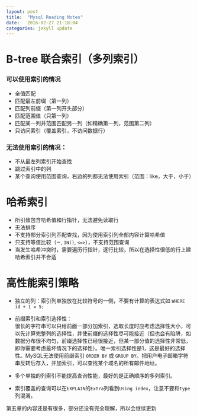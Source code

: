 ```yaml
---
layout: post
title:  "Mysql Reading Notes"
date:   2016-02-27 21:18:04
categories: jekyll update
---
```


# B-tree 联合索引（多列索引）

### 可以使用索引的情况
 - 全值匹配
 - 匹配最左前缀（第一列）
 - 匹配列前缀（第一列开头部分）
 - 匹配范围值（只第一列）
 - 匹配某一列并范围匹配另一列（如精确第一列，范围第二列）
 - 只访问索引（覆盖索引，不访问数据行）

### 无法使用索引的情况：
 - 不从最左列索引开始查找
 - 跳过索引中的列
 - 某个查询使用范围查询，右边的列都无法使用索引（范围：like，大于，小于）

# 哈希索引
 - 所引致包含哈希值和行指针，无法避免读取行
 - 无法排序
 - 不支持部分索引列匹配查找，因为使用索引列全部内容计算哈希值
 - 只支持等值比较（`＝`, `IN()`, `<=>`），不支持范围查询
 - 当发生哈希冲突时，需要遍历行指针，逐行比较，所以在选择性很低的行上建哈希索引并不合适

# 高性能索引策略

 - 独立的列：索引列单独放在比较符号的一侧，不要有计算的表达式如 `WHERE id + 1 = 5;`
 - 前缀索引和索引选择性：  
很长的字符串可以只给前面一部分加索引，选取长度时应考虑选择性大小，可以先计算完整列的选择性，并使前缀的选择性尽可能接近（但也会有陷阱，如数据分布很不均匀，前缀选择性已经很接近，但某一部分值的选择性非常低，即你需要考虑最坏情况下的选择性）。唯一索引选择性是1，这是最好的选择性。MySQL无法使用前缀索引 `ORDER BY` 或 `GROUP BY`。把用户电子邮箱字符串反转后存入，并加索引，可以查找某个域名的所有邮件地址。

 - 多个单独的列索引不能提高查询性能，最好的是正确顺序的多列索引。

 - 索引覆盖的查询可以在`EXPLAIN`的`Extra`列看到`Using index`，注意不要和`type`列混淆。

第五章的内容还是有很多，部分还没有完全理解，所以会继续更新
